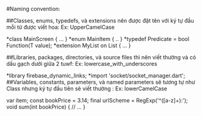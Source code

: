 #Naming convention:

  ##Classes, enums, typedefs, và extensions nên được đặt tên với ký tự đầu mỗi từ được viết hoa: Ex: UpperCamelCase

*class MainScreen { ... }
*enum MainItem { .. }
*typedef Predicate<T> = bool Function(T value);
*extension MyList<T> on List<T> { ... }

  ##Libraries, packages, directories, và source files thì nên viết thường và có dấu gạch dưới giữa 2 tuwf: Ex: lowercase_with_underscores

*library firebase_dynamic_links;
*import 'socket/socket_manager.dart';
  ##Variables, constants, parameters, và named parameters sẽ tương tự như Class nhưng ký tự đầu tiên sẽ viết thường : Ex: lowerCamelCase

var item;
const bookPrice = 3.14;
final urlScheme = RegExp('^([a-z]+):');
void sum(int bookPrice) {
  // ...
}
